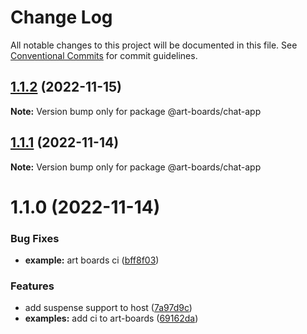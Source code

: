 # Change Log

All notable changes to this project will be documented in this file.
See [Conventional Commits](https://conventionalcommits.org) for commit guidelines.

## [1.1.2](https://github.com/leanjs/leanjs/compare/@art-boards/chat-app@1.1.1...@art-boards/chat-app@1.1.2) (2022-11-15)

**Note:** Version bump only for package @art-boards/chat-app

## [1.1.1](https://github.com/leanjs/leanjs/compare/@art-boards/chat-app@1.1.0...@art-boards/chat-app@1.1.1) (2022-11-14)

**Note:** Version bump only for package @art-boards/chat-app

# 1.1.0 (2022-11-14)

### Bug Fixes

- **example:** art boards ci ([bff8f03](https://github.com/leanjs/leanjs/commit/bff8f032387b0646a1930af193a72bfd1c992e4a))

### Features

- add suspense support to host ([7a97d9c](https://github.com/leanjs/leanjs/commit/7a97d9c51505eb15a07243157e9a249e3d70085c))
- **examples:** add ci to art-boards ([69162da](https://github.com/leanjs/leanjs/commit/69162da22918acac8c2bd9133b0c1599c899300a))
